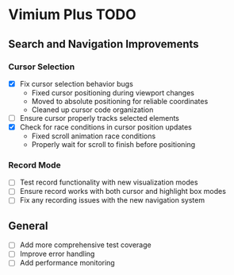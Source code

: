 # Vimium Plus TODO

## Search and Navigation Improvements

### Cursor Selection
- [x] Fix cursor selection behavior bugs
  - Fixed cursor positioning during viewport changes
  - Moved to absolute positioning for reliable coordinates
  - Cleaned up cursor code organization
- [ ] Ensure cursor properly tracks selected elements
- [x] Check for race conditions in cursor position updates
  - Fixed scroll animation race conditions
  - Properly wait for scroll to finish before positioning

### Record Mode
- [ ] Test record functionality with new visualization modes
- [ ] Ensure record works with both cursor and highlight box modes
- [ ] Fix any recording issues with the new navigation system

## General
- [ ] Add more comprehensive test coverage
- [ ] Improve error handling
- [ ] Add performance monitoring
